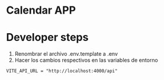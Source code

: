 # Calendar APP

# Developer steps
1. Renombrar el archivo .env.template a .env
2. Hacer los cambios respectivos en las variables de entorno

``` 
VITE_API_URL = "http://localhost:4000/api"
```